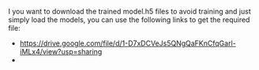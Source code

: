 I you want to download the trained model.h5 files to avoid training and just simply load the models, 
you can use the following links to get the required file:
 - https://drive.google.com/file/d/1-D7xDCVeJs5QNgQaFKnCfqGarl-iMLx4/view?usp=sharing
 - 
